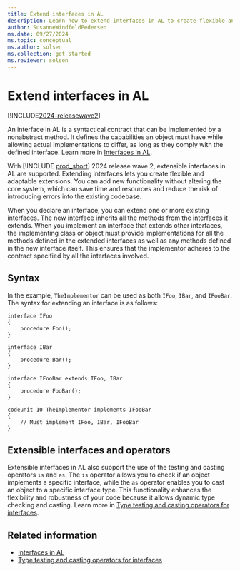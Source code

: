 ```yaml
---
title: Extend interfaces in AL 
description: Learn how to extend interfaces in AL to create flexible and adaptable extensions.
author: SusanneWindfeldPedersen
ms.date: 09/27/2024
ms.topic: conceptual
ms.author: solsen
ms.collection: get-started
ms.reviewer: solsen
---
```


# Extend interfaces in AL

[!INCLUDE[2024-releasewave2](../includes/2024-releasewave2.md)]

An interface in AL is a syntactical contract that can be implemented by a nonabstract method. It defines the capabilities an object must have while allowing actual implementations to differ, as long as they comply with the defined interface. Learn more in [Interfaces in AL](devenv-interfaces-in-al.md).

With [!INCLUDE [prod_short](includes/prod_short.md)] 2024 release wave 2, extensible interfaces in AL are supported. Extending interfaces lets you create flexible and adaptable extensions. You can add new functionality without altering the core system, which can save time and resources and reduce the risk of introducing errors into the existing codebase.

When you declare an interface, you can extend one or more existing interfaces. The new interface inherits all the methods from the interfaces it extends. When you implement an interface that extends other interfaces, the implementing class or object must provide implementations for all the methods defined in the extended interfaces as well as any methods defined in the new interface itself. This ensures that the implementor adheres to the contract specified by all the interfaces involved.

## Syntax

In the example, `TheImplementor` can be used as both `IFoo`, `IBar`, and `IFooBar`. The syntax for extending an interface is as follows:

```AL
interface IFoo
{
    procedure Foo();    
}

interface IBar
{
    procedure Bar();
}

interface IFooBar extends IFoo, IBar
{
    procedure FooBar();
}

codeunit 10 TheImplementor implements IFooBar
{
    // Must implement IFoo, IBar, IFooBar 
}
```

## Extensible interfaces and operators

Extensible interfaces in AL also support the use of the testing and casting operators `is` and `as`. The `is` operator allows you to check if an object implements a specific interface, while the `as` operator enables you to cast an object to a specific interface type. This functionality enhances the flexibility and robustness of your code because it allows dynamic type checking and casting. Learn more in [Type testing and casting operators for interfaces](devenv-interfaces-in-al-operators.md).

## Related information

- [Interfaces in AL](devenv-interfaces-in-al.md)  
- [Type testing and casting operators for interfaces](devenv-interfaces-in-al-operators.md)  
